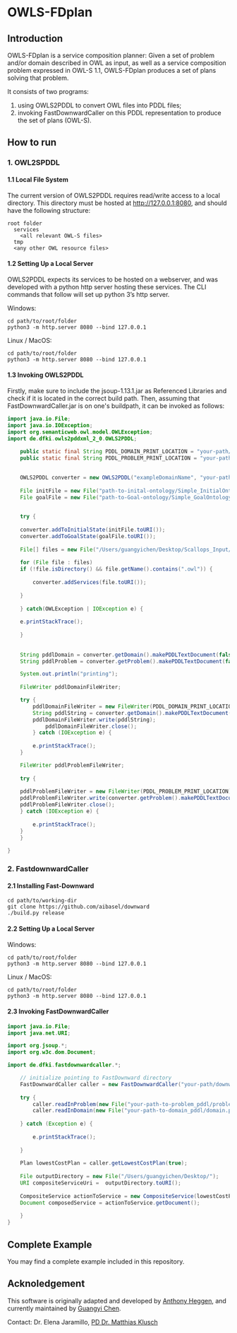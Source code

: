# OWLS-FDplan

## Introduction
OWLS-FDplan is a service composition planner: Given a set of problem and/or domain described in OWL as input, as well as a service composition problem expressed in OWL-S 1.1, OWLS-FDplan produces a set of plans solving that problem. 

It consists of two programs: 
1) using OWLS2PDDL to convert OWL files into PDDL files; 
2) invoking FastDownwardCaller on this PDDL representation to produce the set of plans (OWL-S).


## How to run
### 1. OWL2SPDDL
#### 1.1 Local File System
The current version of OWLS2PDDL requires read/write access to a local directory. This directory must be hosted at http://127.0.0.1:8080, and should have the following structure:

```
root folder
  services
    <all relevant OWL-S files>
  tmp
  <any other OWL resource files>
```

  
#### 1.2 Setting Up a Local Server
OWLS2PDDL expects its services to be hosted on a webserver, and was developed with a python http server hosting these services. The CLI commands that follow will set up python 3’s http server.

Windows:
```
cd path/to/root/folder
python3 -m http.server 8080 --bind 127.0.0.1
```

Linux / MacOS:
```
cd path/to/root/folder
python3 -m http.server 8080 --bind 127.0.0.1
```

#### 1.3 Invoking OWLS2PDDL
  

Firstly, make sure to include the jsoup-1.13.1.jar as Referenced Libraries and check if it is located in the correct build path. Then, assuming that FastDownwardCaller.jar is on one's buildpath, it can be invoked as follows:
```java
import java.io.File;
import java.io.IOException;
import org.semanticweb.owl.model.OWLException;
import de.dfki.owls2pddxml_2_0.OWLS2PDDL;
	
	public static final String PDDL_DOMAIN_PRINT_LOCATION = "your-path/domain.pddl";
	public static final String PDDL_PROBLEM_PRINT_LOCATION = "your-path/problem.pddl";

		
	OWLS2PDDL converter = new OWLS2PDDL("exampleDomainName", "your-path-to-root-folder/Scallops_Input");
	
	File initFile = new File("path-to-inital-ontology/Simple_InitialOntology.owl");
	File goalFile = new File("path-to-Goal-ontology/Simple_GoalOntology.owl");
		

	try {
	
	converter.addToInitialState(initFile.toURI());
	converter.addToGoalState(goalFile.toURI());
			
	File[] files = new File("/Users/guangyichen/Desktop/Scallops_Input/services").listFiles();
			
	for (File file : files)
	if (!file.isDirectory() && file.getName().contains(".owl")) {
				
		converter.addServices(file.toURI()); 
				
	}
			
	} catch(OWLException | IOException e) {
	
	e.printStackTrace();
			
	}
		
	
	String pddlDomain = converter.getDomain().makePDDLTextDocument(false, converter.getFilesWithPddl());
	String pddlProblem = converter.getProblem().makePDDLTextDocument(false);

	System.out.println("printing");
		      
	FileWriter pddlDomainFileWriter;

	try {
		pddlDomainFileWriter = new FileWriter(PDDL_DOMAIN_PRINT_LOCATION);
		String pddlString = converter.getDomain().makePDDLTextDocument(false, converter.getFilesWithPddl());
		pddlDomainFileWriter.write(pddlString);
			pddlDomainFileWriter.close();
		} catch (IOException e) {
		
		e.printStackTrace();
	}

	FileWriter pddlProblemFileWriter;
	
	try {
	
	pddlProblemFileWriter = new FileWriter(PDDL_PROBLEM_PRINT_LOCATION);
	pddlProblemFileWriter.write(converter.getProblem().makePDDLTextDocument(false));
	pddlProblemFileWriter.close();
	} catch (IOException e) {
		    
		e.printStackTrace();
	}
	}
	
}
```
  

### 2. FastdownwardCaller
#### 2.1 Installing Fast-Downward
```
cd path/to/working-dir
git clone https://github.com/aibasel/downward
./build.py release
```


#### 2.2 Setting Up a Local Server
Windows:
```
cd path/to/root/folder
python3 -m http.server 8080 --bind 127.0.0.1
```

Linux / MacOS:
```
cd path/to/root/folder
python3 -m http.server 8080 --bind 127.0.0.1
```
  
  

#### 2.3 Invoking FastDownwardCaller
```java
import java.io.File;
import java.net.URI;

import org.jsoup.*;
import org.w3c.dom.Document;

import de.dfki.fastdownwardcaller.*;

	// initialize pointing to FastDownward directory
	FastDownwardCaller caller = new FastDownwardCaller("your-path/downward-main");
		
	try {
		caller.readInProblem(new File("your-path-to-problem_pddl/problem.pddl"));
		caller.readInDomain(new File("your-path-to-domain_pddl/domain.pddl"));
		
	} catch (Exception e) {
			
		e.printStackTrace();
			
	}
		
	Plan lowestCostPlan = caller.getLowestCostPlan(true);
		
	File outputDirectory = new File("/Users/guangyichen/Desktop/");
	URI compositeServiceUri =  outputDirectory.toURI();
		
	CompositeService actionToService = new CompositeService(lowestCostPlan, compositeServiceUri);
	Document composedService = actionToService.getDocument();
		
	}
}
```
  
  

## Complete Example
You may find a complete example included in this repository.



## Acknoledgement
This software is originally adapted and developed by [Anthony Heggen](https://www.linkedin.com/in/anthony-heggen-592188142/), and currently maintained by [Guangyi Chen](https://www.dfki.de/en/web/about-us/employee/person/guch01/).

Contact: Dr. Elena Jaramillo, [PD Dr. Matthias Klusch](https://www.dfki.de/~klusch/)
